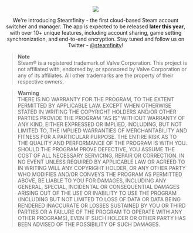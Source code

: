 <div align="center">
  <picture>
    <source srcset="https://user-images.githubusercontent.com/124832798/229581347-9d74013d-4553-4a8f-85d9-c9a88f3805b2.svg" media="(prefers-color-scheme: dark)">
    <img src="https://user-images.githubusercontent.com/124832798/229581309-13d26cab-3f6f-47b6-842c-feaf3d5cdec9.svg">
  </picture>
  <p>We're introducing Steamfinity - the first cloud-based Steam account switcher and manager. The app is expected to be released <b>later this year</b>, with over 10+ unique features, including account sharing, game setting synchronization, and end-to-end encryption. Stay tuned and follow us on Twitter - <a href="https://twitter.com/steamfinity" target="_blank">@steamfinity</a>!</p>
</div>

> **Note**<br>
> Steam® is a registered trademark of Valve Corporation. This project is not affiliated with, endorsed by, or sponsored by Valve Corporation or any of its affiliates. All other trademarks are the property of their respective owners.

> **Warning**<br>
> THERE IS NO WARRANTY FOR THE PROGRAM, TO THE EXTENT PERMITTED BY
APPLICABLE LAW.  EXCEPT WHEN OTHERWISE STATED IN WRITING THE COPYRIGHT
HOLDERS AND/OR OTHER PARTIES PROVIDE THE PROGRAM "AS IS" WITHOUT WARRANTY
OF ANY KIND, EITHER EXPRESSED OR IMPLIED, INCLUDING, BUT NOT LIMITED TO,
THE IMPLIED WARRANTIES OF MERCHANTABILITY AND FITNESS FOR A PARTICULAR
PURPOSE.  THE ENTIRE RISK AS TO THE QUALITY AND PERFORMANCE OF THE PROGRAM
IS WITH YOU.  SHOULD THE PROGRAM PROVE DEFECTIVE, YOU ASSUME THE COST OF
ALL NECESSARY SERVICING, REPAIR OR CORRECTION.
IN NO EVENT UNLESS REQUIRED BY APPLICABLE LAW OR AGREED TO IN WRITING
WILL ANY COPYRIGHT HOLDER, OR ANY OTHER PARTY WHO MODIFIES AND/OR CONVEYS
THE PROGRAM AS PERMITTED ABOVE, BE LIABLE TO YOU FOR DAMAGES, INCLUDING ANY
GENERAL, SPECIAL, INCIDENTAL OR CONSEQUENTIAL DAMAGES ARISING OUT OF THE
USE OR INABILITY TO USE THE PROGRAM (INCLUDING BUT NOT LIMITED TO LOSS OF
DATA OR DATA BEING RENDERED INACCURATE OR LOSSES SUSTAINED BY YOU OR THIRD
PARTIES OR A FAILURE OF THE PROGRAM TO OPERATE WITH ANY OTHER PROGRAMS),
EVEN IF SUCH HOLDER OR OTHER PARTY HAS BEEN ADVISED OF THE POSSIBILITY OF
SUCH DAMAGES.
